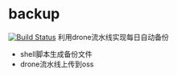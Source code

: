 # backup
[![Build Status](https://drone.ccw.es/api/badges/zzfn/pg-backup/status.svg)](https://drone.ccw.es/zzfn/pg-backup)
利用drone流水线实现每日自动备份
- shell脚本生成备份文件
- drone流水线上传到oss
